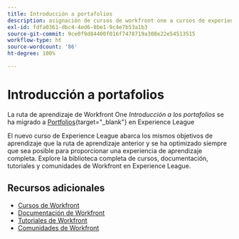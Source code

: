 ```yaml
---
title: Introducción a portafolios
description: asignación de cursos de workfront one a cursos de experience league
exl-id: fdfa0361-dbc4-4ed6-8be1-9c4e7b53a1b3
source-git-commit: 9ce0f9d84400f016f7478719a308e22e54513515
workflow-type: ht
source-wordcount: '86'
ht-degree: 100%

---
```


# Introducción a portafolios

La ruta de aprendizaje de Workfront One *Introducción a los portafolios* se ha migrado a [Portfolios](https://experienceleague.adobe.com/?recommended=Workfront-U-1-2022.1.portfolios){target="_blank"} en Experience League

El nuevo curso de Experience League abarca los mismos objetivos de aprendizaje que la ruta de aprendizaje anterior y se ha optimizado siempre que sea posible para proporcionar una experiencia de aprendizaje completa.  Explore la biblioteca completa de cursos, documentación, tutoriales y comunidades de Workfront en Experience League.

## Recursos adicionales

* [Cursos de Workfront](https://experienceleague.adobe.com/?lang=es&amp;Solution=Workfront#courses)
* [Documentación de Workfront](https://experienceleague.adobe.com/docs/workfront.html?lang=es)
* [Tutoriales de Workfront](https://experienceleague.adobe.com/docs/workfront-learn/tutorials-workfront/home.html?lang=es)
* [Comunidades de Workfront](https://experienceleaguecommunities.adobe.com/t5/workfront/ct-p/workfront)

